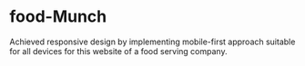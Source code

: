 # food-Munch
Achieved responsive design by implementing mobile-first approach suitable for all devices for this  website of a food serving company.
